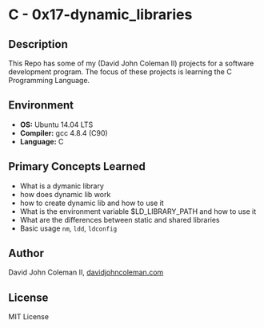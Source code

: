 # C - 0x17-dynamic_libraries

## Description

This Repo has some of my (David John Coleman II) projects for a software development program.
The focus of these projects is learning the C Programming Language.

## Environment

* __OS:__ Ubuntu 14.04 LTS
* __Compiler:__ gcc 4.8.4 (C90)
* __Language:__ C

## Primary Concepts Learned

* What is a dymanic library
* how does dynamic lib work
* how to create dynamic lib and how to use it
* What is the environment variable $LD_LIBRARY_PATH and how to use it
* What are the differences between static and shared libraries
* Basic usage `nm`, `ldd`, `ldconfig`

## Author

David John Coleman II, [davidjohncoleman.com](http://www.davidjohncoleman.com/)

## License

MIT License
